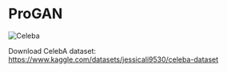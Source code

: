 # ProGAN
![Celeba](assets/celeba.png)


Download CelebA dataset:
https://www.kaggle.com/datasets/jessicali9530/celeba-dataset
